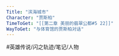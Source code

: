 ```yaml
---
Title: "滨海城市"
Character: "贾斯柏"
TimeToGet: "[[第二章 美丽的翡翠公都#5 22]]"
WayToGet: "与体育馆的贾斯柏对话"
---
```


#英雄传说/闪之轨迹/笔记/人物